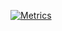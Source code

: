 <a href="https://github.com/naliliV2?tab=repositories">![Metrics](https://raw.githubusercontent.com/naliliV2/naliliV2/master/github-metrics.svg)</a>
